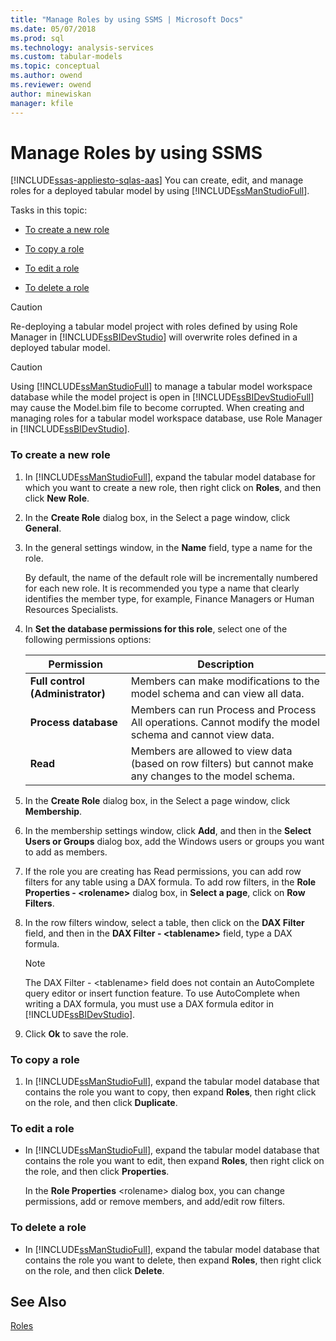 ```yaml
---
title: "Manage Roles by using SSMS | Microsoft Docs"
ms.date: 05/07/2018
ms.prod: sql
ms.technology: analysis-services
ms.custom: tabular-models
ms.topic: conceptual
ms.author: owend
ms.reviewer: owend
author: minewiskan
manager: kfile
---
```

# Manage Roles by using SSMS 
[!INCLUDE[ssas-appliesto-sqlas-aas](../../includes/ssas-appliesto-sqlas-aas.md)]
  You can create, edit, and manage roles for a deployed tabular model by using [!INCLUDE[ssManStudioFull](../../includes/ssmanstudiofull-md.md)].  
  
 Tasks in this topic:  
  
-   [To create a new role](#bkmk_new_role)  
  
-   [To copy a role](#bkmk_copy_role)  
  
-   [To edit a role](#bkmk_edit_role)  
  
-   [To delete a role](#bkmk_deletet_role)  
  
> [!CAUTION]  
>  Re-deploying a tabular model project with roles defined by using Role Manager in [!INCLUDE[ssBIDevStudio](../../includes/ssbidevstudio-md.md)] will overwrite roles defined in a deployed tabular model.  
  
> [!CAUTION]  
>  Using [!INCLUDE[ssManStudioFull](../../includes/ssmanstudiofull-md.md)] to manage a tabular model workspace database while the model project is open in [!INCLUDE[ssBIDevStudioFull](../../includes/ssbidevstudiofull-md.md)] may cause the Model.bim file to become corrupted. When creating and managing roles for a tabular model workspace database, use Role Manager in [!INCLUDE[ssBIDevStudio](../../includes/ssbidevstudio-md.md)].  
  
###  <a name="bkmk_new_role"></a> To create a new role  
  
1.  In [!INCLUDE[ssManStudioFull](../../includes/ssmanstudiofull-md.md)], expand the tabular model database for which you want to create a new role, then right click on **Roles**, and then click **New Role**.  
  
2.  In the **Create Role** dialog box, in the Select a page window, click **General**.  
  
3.  In the general settings window, in the **Name** field, type a name for the role.  
  
     By default, the name of the default role will be incrementally numbered for each new role. It is recommended you type a name that clearly identifies the member type, for example, Finance Managers or Human Resources Specialists.  
  
4.  In **Set the database permissions for this role**, select one of the following permissions options:  
  
    |Permission|Description|  
    |----------------|-----------------|  
    |**Full control (Administrator)**|Members can make modifications to the model schema and can view all data.|  
    |**Process database**|Members can run Process and Process All operations. Cannot modify the model schema and cannot view data.|  
    |**Read**|Members are allowed to view data (based on row filters) but cannot make any changes to the model schema.|  
  
5.  In the **Create Role** dialog box, in the Select a page window, click **Membership**.  
  
6.  In the membership settings window, click **Add**, and then in the **Select Users or Groups** dialog box, add the Windows users or groups you want to add as members.  
  
7.  If the role you are creating has Read permissions, you can add row filters for any table using a DAX formula. To add row filters, in the **Role Properties - \<rolename>** dialog box, in **Select a page**, click on **Row Filters**.  
  
8.  In the row filters window, select a table, then click on the **DAX Filter** field, and then in the **DAX Filter - \<tablename>** field, type a DAX formula.  
  
    > [!NOTE]  
    >  The DAX Filter - \<tablename> field does not contain an AutoComplete query editor or insert function feature. To use AutoComplete when writing a DAX formula, you must use a DAX formula editor in [!INCLUDE[ssBIDevStudio](../../includes/ssbidevstudio-md.md)].  
  
9. Click **Ok** to save the role.  
  
###  <a name="bkmk_copy_role"></a> To copy a role  
  
1.  In [!INCLUDE[ssManStudioFull](../../includes/ssmanstudiofull-md.md)], expand the tabular model database that contains the role you want to copy, then expand **Roles**, then right click on the role, and then click **Duplicate**.  
  
###  <a name="bkmk_edit_role"></a> To edit a role  
  
-   In [!INCLUDE[ssManStudioFull](../../includes/ssmanstudiofull-md.md)], expand the tabular model database that contains the role you want to edit, then expand **Roles**, then right click on the role, and then click **Properties**.  
  
     In the **Role Properties** \<rolename> dialog box, you can change permissions, add or remove members, and add/edit row filters.  
  
###  <a name="bkmk_deletet_role"></a> To delete a role  
  
-   In [!INCLUDE[ssManStudioFull](../../includes/ssmanstudiofull-md.md)], expand the tabular model database that contains the role you want to delete, then expand **Roles**, then right click on the role, and then click **Delete**.  
  
## See Also  
 [Roles](../../analysis-services/tabular-models/roles-ssas-tabular.md)  
  
  
